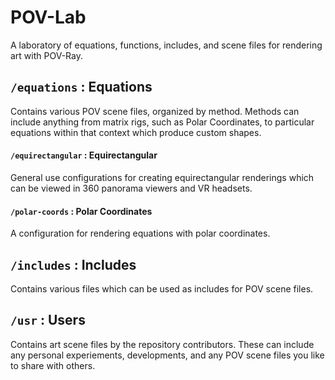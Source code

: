 POV-Lab
=======

A laboratory of equations, functions, includes, and scene files for rendering art with POV-Ray.

## `/equations` : Equations
Contains various POV scene files, organized by method. Methods can include anything from matrix rigs, such as Polar Coordinates, to particular equations 
within that context which produce custom shapes.

#### `/equirectangular` : Equirectangular
General use configurations for creating equirectangular renderings which can be viewed in 360 panorama viewers and VR headsets.

#### `/polar-coords` : Polar Coordinates
A configuration for rendering equations with polar coordinates.

## `/includes` : Includes
Contains various files which can be used as includes for POV scene files.

## `/usr` : Users
Contains art scene files by the repository contributors. These can include any personal experiements, developments, and any POV scene files you like to share with others.

